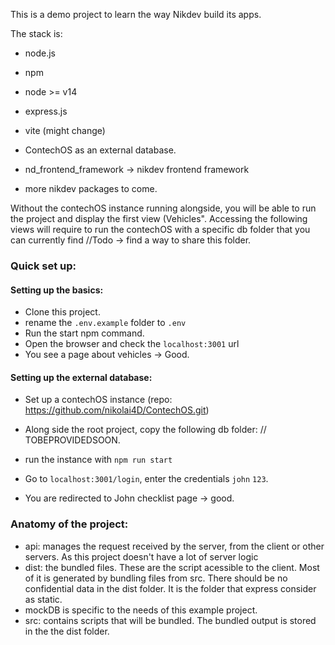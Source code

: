 This is a demo project to learn the way Nikdev build its apps.

The stack is:
- node.js
- npm
- node >= v14
- express.js
- vite (might change)
- ContechOS as an external database.

- nd_frontend_framework -> nikdev frontend framework
- more nikdev packages to come.


Without the contechOS instance running alongside, you will be able to run the project and display the first view (Vehicles". Accessing the following views will require to run the contechOS with a specific db folder that you can currently find //Todo -> find a way to share this folder.

### Quick set up:

#### Setting up the basics:

- Clone this project.
- rename the ```.env.example``` folder to ```.env```
- Run the start npm command.
- Open the browser and check the ```localhost:3001``` url
- You see a page about vehicles -> Good.

#### Setting up the external database:

 - Set up a contechOS instance (repo: https://github.com/nikolai4D/ContechOS.git)
 - Along side the root project, copy the following db folder: // TOBEPROVIDEDSOON.
 - run the instance with ```npm run start```
 
 - Go to ```localhost:3001/login```, enter the credentials ```john``` ```123```.
 - You are redirected to John checklist page -> good.

### Anatomy of the project:

- api: manages the request received by the server, from the client or other servers. As this project doesn't have a lot of server logic
- dist: the bundled files. These are the script acessible to the client. Most of it is generated by bundling files from src. There should be no confidential data in the dist folder. It is the folder that express consider as static.
- mockDB is specific to the needs of this example project.
- src: contains scripts that will be bundled. The bundled output is stored in the the dist folder.
